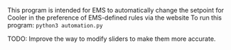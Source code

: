 This program is intended for EMS to automatically change the setpoint for Cooler in the preference of EMS-defined rules via the website
To run this program:
 `python3 automation.py`

TODO: Improve the way to modify sliders to make them more accurate.
